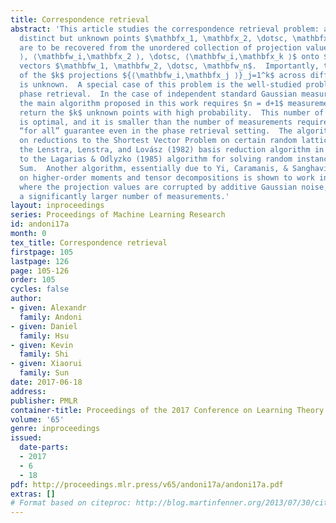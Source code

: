 ```yaml
---
title: Correspondence retrieval
abstract: 'This article studies the correspondence retrieval problem: a set of $k$
  distinct but unknown points $\mathbfx_1, \mathbfx_2, \dotsc, \mathbfx_k ∈\mathbbR^d$
  are to be recovered from the unordered collection of projection values $⟨\mathbfw_i,\mathbfx_1
  ⟩, ⟨\mathbfw_i,\mathbfx_2 ⟩, \dotsc, ⟨\mathbfw_i,\mathbfx_k ⟩$ onto $n$ known measurement
  vectors $\mathbfw_1, \mathbfw_2, \dotsc, \mathbfw_n$.  Importantly, the correspondence
  of the $k$ projections ${⟨\mathbfw_i,\mathbfx_j ⟩}_j=1^k$ across different measurements
  is unknown.  A special case of this problem is the well-studied problem of (real-valued)
  phase retrieval.  In the case of independent standard Gaussian measurement vectors,
  the main algorithm proposed in this work requires $n = d+1$ measurements to correctly
  return the $k$ unknown points with high probability.  This number of measurements
  is optimal, and it is smaller than the number of measurements required for a stronger
  “for all” guarantee even in the phase retrieval setting.  The algorithm is based
  on reductions to the Shortest Vector Problem on certain random lattices, and employs
  the Lenstra, Lenstra, and Lovász (1982) basis reduction algorithm in a manner similar
  to the Lagarias & Odlyzko (1985) algorithm for solving random instances of Subset
  Sum.  Another algorithm, essentially due to Yi, Caramanis, & Sanghavi (2016), based
  on higher-order moments and tensor decompositions is shown to work in a setting
  where the projection values are corrupted by additive Gaussian noise, but it requires
  a significantly larger number of measurements.'
layout: inproceedings
series: Proceedings of Machine Learning Research
id: andoni17a
month: 0
tex_title: Correspondence retrieval
firstpage: 105
lastpage: 126
page: 105-126
order: 105
cycles: false
author:
- given: Alexandr
  family: Andoni
- given: Daniel
  family: Hsu
- given: Kevin
  family: Shi
- given: Xiaorui
  family: Sun
date: 2017-06-18
address: 
publisher: PMLR
container-title: Proceedings of the 2017 Conference on Learning Theory
volume: '65'
genre: inproceedings
issued:
  date-parts:
  - 2017
  - 6
  - 18
pdf: http://proceedings.mlr.press/v65/andoni17a/andoni17a.pdf
extras: []
# Format based on citeproc: http://blog.martinfenner.org/2013/07/30/citeproc-yaml-for-bibliographies/
---
```

